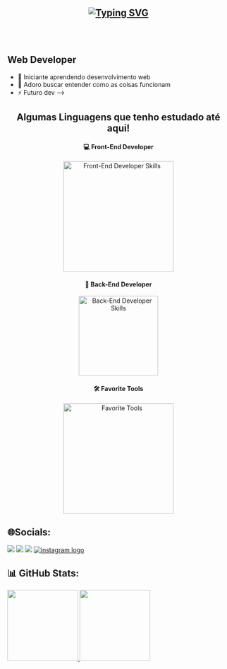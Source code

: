 <div align="center">
  <!-- Título de boas-vindas -->
  <h2>
    <a href="https://git.io/typing-svg">
      <!-- Imagem gerada pelo serviço "Typing SVG" que mostra uma frase animada -->
      <img src="https://readme-typing-svg.demolab.com?font=Fira+Code&pause=1000&random=false&width=435&lines=Ol%C3%A1%2C +👋+eu+sou+o+Pedro+Gama%21" alt="Typing SVG">
    </a>
  </h2>
</div>
<br>

<!-- Seção de Desenvolvedor Web centralizada com fonte aumentada -->
<br>

Web Developer 
-----------------
- 🌱 Iniciante aprendendo desenvolvimento web
- 🐼 Adoro buscar entender como as coisas funcionam
- ⚡ Futuro dev
-->

<!-- Seção de linguagens estudadas -->
<div align="center">
  <h2>Algumas Linguagens que tenho estudado até aqui!</h2>

  <!-- Front-End Developer -->
  <h4><strong>💻 Front-End Developer</strong></h4>
  <img width="250px" src="https://skillicons.dev/icons?i=html,css,javascript" alt="Front-End Developer Skills" style="display: block; margin: 0 auto;">

  <!-- Back-End Developer -->
  <h4><strong>🚪 Back-End Developer</strong></h4>
  <img width="180px" src="https://skillicons.dev/icons?i=cs,mysql" alt="Back-End Developer Skills" style="display: block; margin: 0 auto;">

  <!-- Ferramentas favoritas -->
<h4><strong>🛠️ Favorite Tools</strong></h4>
  <img width="250px" src="https://skillicons.dev/icons?i=vscode,github,visualstudio" alt="Favorite Tools">
</div>

<!-- Redes sociais -->
## 🌐Socials:
<div> 
  <a href = "mailto:pedrogamase@gmail.com"><img src="https://img.shields.io/badge/-Gmail-%23333?style=for-the-badge&logo=gmail&logoColor=white" target="_blank"></a>
  <a href="https://www.linkedin.com/in/pedro-gamam/" target="_blank"><img src="https://img.shields.io/badge/-LinkedIn-%230077B5?style=for-the-badge&logo=linkedin&logoColor=white" target="_blank"></a> 
  <a href="https://wa.me/5579988548709" target="_blank"><img src="https://img.shields.io/badge/WhatsApp-25D366?style=for-the-badge&logo=whatsapp&logoColor=white" target="_blank"></a> 
  <a href="https://www.instagram.com/eipedrogama/" target="_blank">
    <img src="https://img.shields.io/static/v1?message=Instagram&logo=instagram&label=&color=E4405F&logoColor=white&labelColor=&style=for-the-badge" alt="instagram logo" /> </a>
</div>

 ## 📊 GitHub Stats:
<div>
  <a href="https://github.com/PedroHGama">
  <img height="160em" src="https://github-readme-stats-sigma-five.vercel.app/api?username=PedroHGama&show_icons=true&theme=dark&include_all_commits=true&count_private=true"/>
  <img height="160em" src= "https://github-readme-stats.vercel.app/api/top-langs/?username=PedroHGama&layout=compact&langs_count=16&theme=onedark">
</div>
